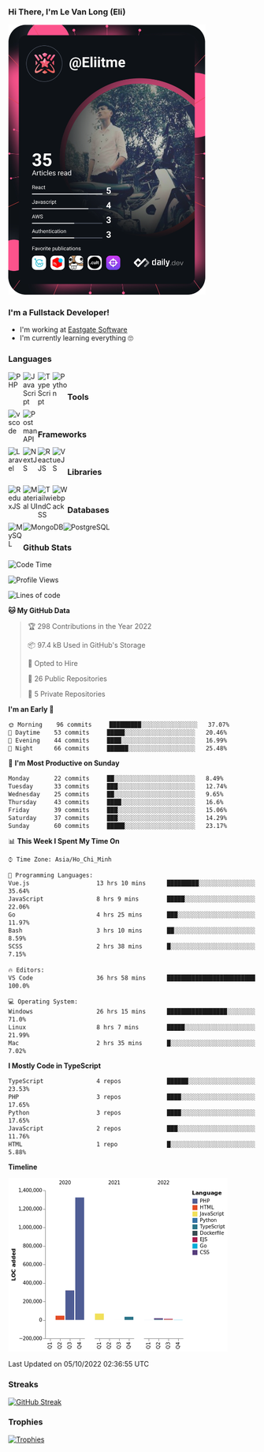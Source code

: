 ### Hi There, I'm Le Van Long (Eli)
<a href="https://profile.eliitme.xyz"><img src="https://github.com/Eliitme/Eliitme/blob/master/devcard.svg" width="400" alt="Long Le Van (Eli) 's Dev Card"/></a>

### I'm a Fullstack Developer!
- I'm working at [Eastgate Software](https://eastgate-software.com/)
- I'm currently learning everything 🙄

### Languages
<img align="left" alt="PHP" src="https://img.icons8.com/ios/344/php-logo.png" width="30px"/>
<img align="left" alt="JavaScript" src="https://img.icons8.com/ios/344/javascript--v1.png" width="30px"/>
<img align="left" alt="TypeScript" src="https://img.icons8.com/ios/344/typescript.png" width="30px" />
<img align="left" alt="Python" src="https://img.icons8.com/ios/344/python--v1.png" width="30px" />
<br />

### Tools
<img align="left" alt="vscode" src="https://img.icons8.com/ios/344/visual-studio.png" width="30px"/>
<img align="left" alt="Postman API" src="https://img.icons8.com/wired/344/postman-api.png" width="30px"/>
<br />

### Frameworks
<img align="left" alt="Laravel" src="https://img.icons8.com/ios/344/laravel.png" width="30px"/>
<img align="left" alt="NextJS" src="https://img.icons8.com/color/344/nextjs.png" width="30px" />
<img align="left" alt="ReactJS" src="https://img.icons8.com/ios/344/react-native--v1.png" width="30px" />
<img align="left" alt="VueJS" src="https://img.icons8.com/windows/344/vuejs.png" width="30px" />
<br />

### Libraries
<img align="left" alt="ReduxJS" src="https://img.icons8.com/ios/344/redux.png" width="30px"/>
<img align="left" alt="Material UI" src="https://img.icons8.com/color/344/material-ui.png" width="30px" />
<img align="left" alt="TailwindCSS" src="https://img.icons8.com/color/344/tailwindcss.png" width="30px" />
<img align="left" alt="Webpack" src="https://img.icons8.com/dusk/344/webpack.png" width="30px" />
<br />

### Databases
<img align="left" alt="MySQL" src="https://img.icons8.com/ios/344/mysql.png" width="30px"/>
<img align="left" alt="MongoDB" src="https://img.icons8.com/color/344/mongodb.png" height="30px" />
<img align="left" alt="PostgreSQL" src="https://img.icons8.com/ios/344/postgreesql.png" height="30px" />
<br />

### Github Stats
<!--START_SECTION:waka-->
![Code Time](http://img.shields.io/badge/Code%20Time-3%2C169%20hrs%2044%20mins-blue)

![Profile Views](http://img.shields.io/badge/Profile%20Views-170-blue)

![Lines of code](https://img.shields.io/badge/From%20Hello%20World%20I%27ve%20Written-2%20Million%20lines%20of%20code-blue)

**🐱 My GitHub Data** 

> 🏆 298 Contributions in the Year 2022
 > 
> 📦 97.4 kB Used in GitHub's Storage 
 > 
> 💼 Opted to Hire
 > 
> 📜 26 Public Repositories 
 > 
> 🔑 5 Private Repositories  
 > 
**I'm an Early 🐤** 

```text
🌞 Morning    96 commits     █████████░░░░░░░░░░░░░░░░   37.07% 
🌆 Daytime    53 commits     █████░░░░░░░░░░░░░░░░░░░░   20.46% 
🌃 Evening    44 commits     ████░░░░░░░░░░░░░░░░░░░░░   16.99% 
🌙 Night      66 commits     ██████░░░░░░░░░░░░░░░░░░░   25.48%

```
📅 **I'm Most Productive on Sunday** 

```text
Monday       22 commits     ██░░░░░░░░░░░░░░░░░░░░░░░   8.49% 
Tuesday      33 commits     ███░░░░░░░░░░░░░░░░░░░░░░   12.74% 
Wednesday    25 commits     ██░░░░░░░░░░░░░░░░░░░░░░░   9.65% 
Thursday     43 commits     ████░░░░░░░░░░░░░░░░░░░░░   16.6% 
Friday       39 commits     ███░░░░░░░░░░░░░░░░░░░░░░   15.06% 
Saturday     37 commits     ███░░░░░░░░░░░░░░░░░░░░░░   14.29% 
Sunday       60 commits     █████░░░░░░░░░░░░░░░░░░░░   23.17%

```


📊 **This Week I Spent My Time On** 

```text
⌚︎ Time Zone: Asia/Ho_Chi_Minh

💬 Programming Languages: 
Vue.js                   13 hrs 10 mins      █████████░░░░░░░░░░░░░░░░   35.64% 
JavaScript               8 hrs 9 mins        █████░░░░░░░░░░░░░░░░░░░░   22.06% 
Go                       4 hrs 25 mins       ███░░░░░░░░░░░░░░░░░░░░░░   11.97% 
Bash                     3 hrs 10 mins       ██░░░░░░░░░░░░░░░░░░░░░░░   8.59% 
SCSS                     2 hrs 38 mins       █░░░░░░░░░░░░░░░░░░░░░░░░   7.15%

🔥 Editors: 
VS Code                  36 hrs 58 mins      █████████████████████████   100.0%

💻 Operating System: 
Windows                  26 hrs 15 mins      █████████████████░░░░░░░░   71.0% 
Linux                    8 hrs 7 mins        █████░░░░░░░░░░░░░░░░░░░░   21.99% 
Mac                      2 hrs 35 mins       █░░░░░░░░░░░░░░░░░░░░░░░░   7.02%

```

**I Mostly Code in TypeScript** 

```text
TypeScript               4 repos             ██████░░░░░░░░░░░░░░░░░░░   23.53% 
PHP                      3 repos             ████░░░░░░░░░░░░░░░░░░░░░   17.65% 
Python                   3 repos             ████░░░░░░░░░░░░░░░░░░░░░   17.65% 
JavaScript               2 repos             ███░░░░░░░░░░░░░░░░░░░░░░   11.76% 
HTML                     1 repo              █░░░░░░░░░░░░░░░░░░░░░░░░   5.88%

```


**Timeline**

![Chart not found](https://raw.githubusercontent.com/Eliitme/Eliitme/master/charts/bar_graph.png) 


 Last Updated on 05/10/2022 02:36:55 UTC
<!--END_SECTION:waka-->

### Streaks
[![GitHub Streak](http://github-readme-streak-stats.herokuapp.com?user=Eliitme)](#Streaks)

### Trophies
[![Trophies](https://github-profile-trophy.vercel.app/?username=Eliitme&margin-w=10&theme=discord)](#Trophies)

